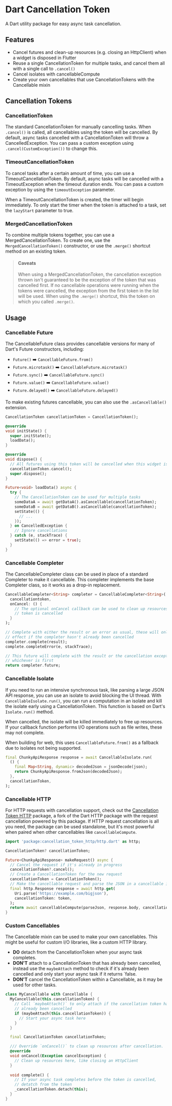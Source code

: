 # Dart Cancellation Token

A Dart utility package for easy async task cancellation.


## Features

* Cancel futures and clean-up resources (e.g. closing an HttpClient) when a widget is disposed in Flutter
* Reuse a single CancellationToken for multiple tasks, and cancel them all with a single call to `.cancel()`
* Cancel isolates with cancellableCompute
* Create your own cancellables that use CancellationTokens with the Cancellable mixin


## Cancellation Tokens

### CancellationToken

The standard CancellationToken for manually cancelling tasks. When `.cancel()` is called, all cancellables using the token will be cancelled. By default, async tasks cancelled with a CancellationToken will throw a CancelledException. You can pass a custom exception using `.cancel(CustomException())` to change this.

### TimeoutCancellationToken

To cancel tasks after a certain amount of time, you can use a TimeoutCancellationToken. By default, async tasks will be cancelled with a TimeoutException when the timeout duration ends. You can pass a custom exception by using the `timeoutException` parameter. 

When a TimeoutCancellationToken is created, the timer will begin immediately. To only start the timer when the token is attached to a task, set the `lazyStart` parameter to true.

### MergedCancellationToken

To combine multiple tokens together, you can use a MergedCancellationToken. To create one, use the `MergedCancellationToken()` constructor, or use the `.merge()` shortcut method on an existing token.

> #### Caveats
> When using a MergedCancellationToken, the cancellation exception thrown isn't guaranteed to be the exception of the token that was cancelled first. If no cancellable operations were running when the tokens were cancelled, the exception from the first token in the list will be used. When using the `.merge()` shortcut, this the token on which you called `.merge()`.


## Usage

### Cancellable Future

The CancellableFuture class provides cancellable versions for many of Dart's Future constructors, including:
* `Future()` ➡️ `CancellableFuture.from()`
* `Future.microtask()` ➡️ `CancellableFuture.microtask()`
* `Future.sync()` ➡️ `CancellableFuture.sync()`
* `Future.value()` ➡️ `CancellableFuture.value()`
* `Future.delayed()` ➡️ `CancellableFuture.delayed()`

To make existing futures cancellable, you can also use the `.asCancellable()` extension.

```dart
CancellationToken cancellationToken = CancellationToken();

@override
void initState() {
  super.initState();
  loadData();
}

@override
void dispose() {
  // All futures using this token will be cancelled when this widget is disposed
  cancellationToken.cancel();
  super.dispose();
}

Future<void> loadData() async {
  try {
    // The CancellationToken can be used for multiple tasks
    someDataA = await getDataA().asCancellable(cancellationToken);
    someDataB = await getDataB().asCancellable(cancellationToken);
    setState(() {
      // ...
    });
  } on CancelledException {
    // Ignore cancellations
  } catch (e, stackTrace) {
    setState(() => error = true);
  }
}
```

### Cancellable Completer

The CancellableCompleter class can be used in place of a standard Completer to make it cancellable. This completer implements the base Completer class, so it works as a drop-in replacement.

```dart
CancellableCompleter<String> completer = CancellableCompleter<String>(
  cancellationtoken, 
  onCancel: () {
    // The optional onCancel callback can be used to clean up resources when the 
    // token is cancelled
  }
);

// Complete with either the result or an error as usual, these will only have an 
// effect if the completer hasn't already been cancelled
completer.complete(result);
complete.completeError(e, stackTrace);

// This future will complete with the result or the cancellation exception, 
// whichever is first
return completer.future;
```

### Cancellable Isolate

If you need to run an intensive synchronous task, like parsing a large JSON API response, you can use an isolate to avoid blocking the UI thread. With `CancellableIsolate.run()`, you can run a computation in an isolate and kill the isolate early using a CancellationToken. This function is based on Dart's `Isolate.run()` method.

When cancelled, the isolate will be killed immediately to free up resources. If your callback function performs I/O operations such as file writes, these may not complete.

When building for web, this uses `CancellableFuture.from()` as a fallback due to isolates not being supported.
```dart
final ChunkyApiResponse response = await CancellableIsolate.run(
  () {
    final Map<String, dynamic> decodedJson = jsonDecode(json);
    return ChunkyApiResponse.fromJson(decodedJson);
  },
  cancellationToken,
);
```

### Cancellable HTTP

For HTTP requests with cancellation support, check out the [Cancellation Token HTTP](https://pub.dev/packages/cancellation_token_http) package, a fork of the Dart HTTP package with the request cancellation powered by this package. If HTTP request cancellation is all you need, the package can be used standalone, but it's most powerful when paired when other cancellables like `cancellableCompute`.

```dart
import 'package:cancellation_token_http/http.dart' as http;

CancellationToken? cancellationToken;

Future<ChunkyApiResponse> makeRequest() async {
  // Cancel the request if it's already in progress
  cancellationToken?.cancel();
  // Create a CancellationToken for the new request
  cancellationToken = CancellationToken();
  // Make the cancellable request and parse the JSON in a cancellable isolate
  final http.Response response = await http.get(
    Uri.parse('https://example.com/bigjson'),
    cancellationToken: token,
  );
  return await cancellableCompute(parseJson, response.body, cancellationToken);
}
```

### Custom Cancellables

The Cancellable mixin can be used to make your own cancellables. This might be useful for custom I/O libraries, like a custom HTTP library.

* **DO** detach from the CancellationToken when your async task completes.
* **DON'T** attach to a CancellationToken that has already been cancelled, instead use the `maybeAttach` method to check if it's already been cancelled and only start your async task if it returns `false.
* **DON'T** cancel the CancellationToken within a Cancellable, as it may be used for other tasks.

```dart
class MyCancellable with Cancellable {
  MyCancellable(this.cancellationToken) {
    // Call `maybeAttach()` to only attach if the cancellation token hasn't 
    // already been cancelled
    if (maybeAttach(this.cancellationToken)) {
      // Start your async task here
    }
  }

  final CancellationToken cancellationToken;

  /// Override `onCancel()` to clean up resources after cancellation.
  @override
  void onCancel(Exception cancelException) {
    // Clean up resources here, like closing an HttpClient
  }
  
  void complete() {
    // If your async task completes before the token is cancelled, 
    // detatch from the token
    _cancellationToken.detach(this);
  }
}

```
